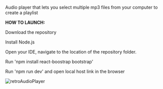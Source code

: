 Audio player that lets you select multiple mp3 files from your computer to create a playlist


**HOW TO LAUNCH:**

Download the repository

Install Node.js

Open your IDE, navigate to the location of the repository folder.

Run 'npm install react-boostrap bootstrap'

Run 'npm run dev' and open local host link in the browser


![retroAudioPlayer ](https://github.com/mundisp/retroWebAudioPlayer/assets/98133076/eac5231c-9f43-4f6a-b966-091ff20cad73)

